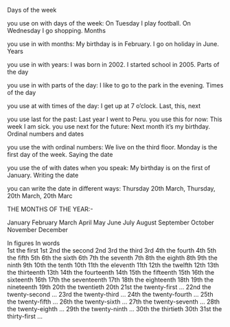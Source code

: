 Days of the week

you use on with days of the week: On Tuesday I play football. On Wednesday I go shopping.
Months

you use in with months: My birthday is in February. I go on holiday in June.
Years

you use in with years: I was born in 2002. I started school in 2005.
Parts of the day

you use in with parts of the day: I like to go to the park in the evening.
Times of the day

you use at with times of the day: I get up at 7 o’clock.
Last, this, next

you use last for the past: Last year I went to Peru.
you use this for now: This week I am sick.
you use next for the future: Next month it’s my birthday.
Ordinal numbers and dates

you use the with ordinal numbers: We live on the third floor. Monday is the first day of the week.
Saying the date

you use the of with dates when you speak: My birthday is on the first of January.
Writing the date

you can write the date in different ways: Thursday 20th March, Thursday, 20th March, 20th Marc

THE MONTHS OF THE YEAR:-

January	February	March	April	May	June
July	August	September	October	November	December

In figures	In words	
1st	the first	1st
2nd	the second	2nd
3rd	the third	3rd
4th	the fourth	4th
5th	the fifth	5th
6th	the sixth	6th
7th	the seventh	7th
8th	the eighth	8th
9th	the ninth	9th
10th	the tenth	10th
11th	the eleventh	11th
12th	the twelfth	12th
13th	the thirteenth	13th
14th	the fourteenth	14th
15th	the fifteenth	15th
16th	the sixteenth	16th
17th	the seventeenth	17th
18th	the eighteenth	18th
19th	the nineteenth	19th
20th	the twentieth	20th
21st	the twenty-first	...
22nd	the twenty-second	...
23rd	the twenty-third	...
24th	the twenty-fourth	...
25th	the twenty-fifth	...
26th	the twenty-sixth	...
27th	the twenty-seventh	...
28th	the twenty-eighth	...
29th	the twenty-ninth	...
30th	the thirtieth	30th
31st	the thirty-first	...
